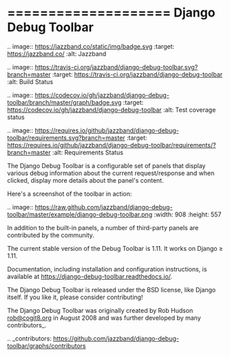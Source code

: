 ====================
Django Debug Toolbar
====================

.. image:: https://jazzband.co/static/img/badge.svg
   :target: https://jazzband.co/
   :alt: Jazzband

.. image:: https://travis-ci.org/jazzband/django-debug-toolbar.svg?branch=master
   :target: https://travis-ci.org/jazzband/django-debug-toolbar
   :alt: Build Status

.. image:: https://codecov.io/gh/jazzband/django-debug-toolbar/branch/master/graph/badge.svg
   :target: https://codecov.io/gh/jazzband/django-debug-toolbar
   :alt: Test coverage status

.. image:: https://requires.io/github/jazzband/django-debug-toolbar/requirements.svg?branch=master
     :target: https://requires.io/github/jazzband/django-debug-toolbar/requirements/?branch=master
     :alt: Requirements Status

The Django Debug Toolbar is a configurable set of panels that display various
debug information about the current request/response and when clicked, display
more details about the panel's content.

Here's a screenshot of the toolbar in action:

.. image:: https://raw.github.com/jazzband/django-debug-toolbar/master/example/django-debug-toolbar.png
   :width: 908
   :height: 557

In addition to the built-in panels, a number of third-party panels are
contributed by the community.

The current stable version of the Debug Toolbar is 1.11. It works on
Django ≥ 1.11.

Documentation, including installation and configuration instructions, is
available at https://django-debug-toolbar.readthedocs.io/.

The Django Debug Toolbar is released under the BSD license, like Django
itself. If you like it, please consider contributing!

The Django Debug Toolbar was originally created by Rob Hudson <rob@cogit8.org>
in August 2008 and was further developed by many contributors_.

.. _contributors: https://github.com/jazzband/django-debug-toolbar/graphs/contributors
